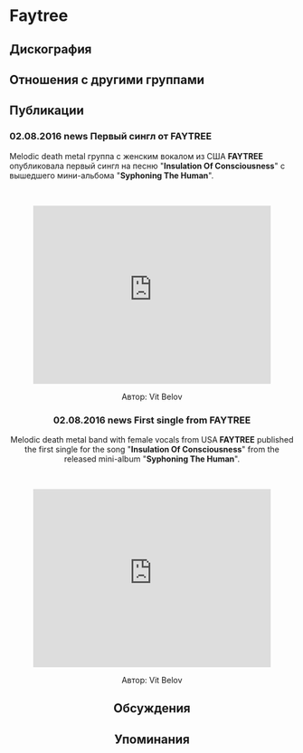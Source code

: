 # Faytree



## Дискография


## Отношения с другими группами


## Публикации

### 02.08.2016 news Первый сингл от FAYTREE

<p>Melodic death metal группа с женским вокалом из США <strong>FAYTREE </strong>опубликовала первый сингл на песню "<strong>Insulation Of Consciousness</strong>" с вышедшего мини-альбома "<strong>Syphoning The Human</strong>".</p><p>&nbsp;<center><iframe width="420" height="315" src="https://www.youtube.com/embed/BhLzeHUnh8Y" frameborder="0" allowfullscreen></iframe></p>
Автор: Vit Belov

### 02.08.2016 news First single from FAYTREE

<p>Melodic death metal band with female vocals from USA<strong> FAYTREE</strong> published the first single for the song "<strong>Insulation Of Consciousness</strong>" from the released mini-album "<strong>Syphoning The Human</strong>".</p><p>&nbsp;<center><iframe width="420" height="315" src="https://www.youtube.com/embed/BhLzeHUnh8Y" frameborder="0" allowfullscreen></iframe></p>
Автор: Vit Belov


## Обсуждения


## Упоминания

